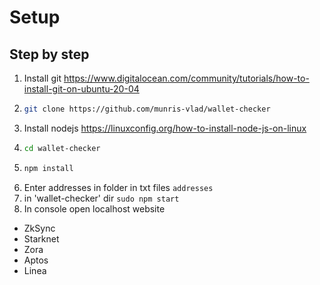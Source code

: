 # Setup

## Step by step
1) Install git https://www.digitalocean.com/community/tutorials/how-to-install-git-on-ubuntu-20-04
2) ```bash
   git clone https://github.com/munris-vlad/wallet-checker
   ```
3) Install nodejs https://linuxconfig.org/how-to-install-node-js-on-linux
4) ```bash
   cd wallet-checker
   ```
5) ```bash
   npm install
    ```
6) Enter addresses in folder in txt files `addresses`
7) in 'wallet-checker' dir ```sudo npm start```
8) In console open localhost website

* ZkSync
* Starknet
* Zora
* Aptos
* Linea

